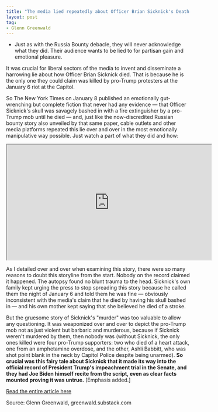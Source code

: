 ```yaml
---
title: "The media lied repeatedly about Officer Brian Sicknick's Death. And they just got caught."
layout: post
tag:
- Glenn Greenwald
---
```


- Just as with the Russia Bounty debacle, they will never acknowledge what they did. Their audience wants to be lied to for partisan gain and emotional pleasure.

It was crucial for liberal sectors of the media to invent and disseminate a harrowing lie about how Officer Brian Sicknick died. That is because he is the only one they could claim was killed by pro-Trump protesters at the January 6 riot at the Capitol.

So The New York Times on January 8 published an emotionally gut-wrenching but complete fiction that never had any evidence — that Officer Sicknick's skull was savagely bashed in with a fire extinguisher by a pro-Trump mob until he died — and, just like the now-discredited Russian bounty story also unveiled by that same paper, cable outlets and other media platforms repeated this lie over and over in the most emotionally manipulative way possible. Just watch a part of what they did and how:

<iframe width="560" height="315" src="https://www.youtube.com/embed/MseLunyiSGk" title="The media lied repeatedly about Officer Brian Sicknick's death, and they just got caught."></iframe>

As I detailed over and over when examining this story, there were so many reasons to doubt this storyline from the start. Nobody on the record claimed it happened. The autopsy found no blunt trauma to the head. Sicknick's own family kept urging the press to stop spreading this story because he called them the night of January 6 and told them he was fine — obviously inconsistent with the media's claim that he died by having his skull bashed in — and his own mother kept saying that she believed he died of a stroke.

But the gruesome story of Sicknick's "murder" was too valuable to allow any questioning. It was weaponized over and over to depict the pro-Trump mob not as just violent but barbaric and murderous, because if Sicknick weren't murdered by them, then nobody was (without Sicknick, the only ones killed were four pro-Trump supporters: two who died of a heart attack, one from an amphetamine overdose, and the other, Ashli Babbitt, who was shot point blank in the neck by Capitol Police despite being unarmed). **So crucial was this fairy tale about Sicknick that it made its way into the official record of President Trump's impeachment trial in the Senate, and they had Joe Biden himself recite from the script, even as clear facts mounted proving it was untrue.** [Emphasis added.]

[Read the entire article here](https://greenwald.substack.com/p/the-media-lied-repeatedly-about-officer)

Source: Glenn Greenwald, greenwald.substack.com
